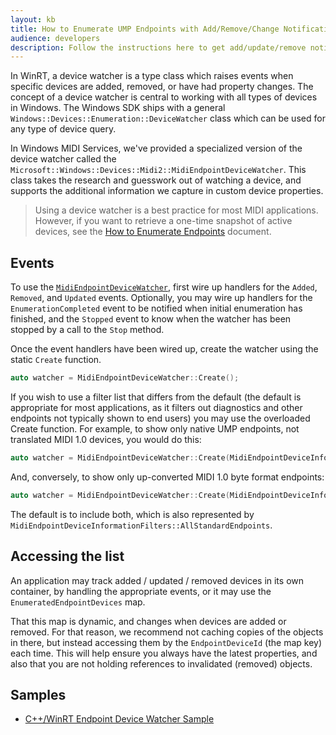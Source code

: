 ```yaml
---
layout: kb
title: How to Enumerate UMP Endpoints with Add/Remove/Change Notification
audience: developers
description: Follow the instructions here to get add/update/remove notifications in Windows when endpoints change
---
```


In WinRT, a device watcher is a type class which raises events when specific devices are added, removed, or have had property changes. The concept of a device watcher is central to working with all types of devices in Windows. The Windows SDK ships with a general `Windows::Devices::Enumeration::DeviceWatcher` class which can be used for any type of device query.

In Windows MIDI Services, we've provided a specialized version of the device watcher called the `Microsoft::Windows::Devices::Midi2::MidiEndpointDeviceWatcher`. This class takes the research and guesswork out of watching a device, and supports the additional information we capture in custom device properties.

> Using a device watcher is a best practice for most MIDI applications. However, if you want to retrieve a one-time snapshot of active devices, see the [How to Enumerate Endpoints](how-to-enumerate-endpoints.md) document.

## Events

To use the [`MidiEndpointDeviceWatcher`](../sdk-winrt-core/enumeration/MidiEndpointDeviceWatcher.html), first wire up handlers for the `Added`, `Removed`, and `Updated` events. Optionally, you may wire up handlers for the `EnumerationCompleted` event to be notified when initial enumeration has finished, and the `Stopped` event to know when the watcher has been stopped by a call to the `Stop` method.

Once the event handlers have been wired up, create the watcher using the static `Create` function.

```cpp
auto watcher = MidiEndpointDeviceWatcher::Create();
```

If you wish to use a filter list that differs from the default (the default is appropriate for most applications, as it filters out diagnostics and other endpoints not typically shown to end users) you may use the overloaded Create function. For example, to show only native UMP endpoints, not translated MIDI 1.0 devices, you would do this:

```cpp
auto watcher = MidiEndpointDeviceWatcher::Create(MidiEndpointDeviceInformationFilters::StandardNativeUniversalMidiPacketFormat);
```

And, conversely, to show only up-converted MIDI 1.0 byte format endpoints:

```cpp
auto watcher = MidiEndpointDeviceWatcher::Create(MidiEndpointDeviceInformationFilters::StandardNativeMidi1ByteFormat);
```

The default is to include both, which is also represented by `MidiEndpointDeviceInformationFilters::AllStandardEndpoints`.

## Accessing the list

An application may track added / updated / removed devices in its own container, by handling the appropriate events, or it may use the `EnumeratedEndpointDevices` map. 

That this map is dynamic, and changes when devices are added or removed. For that reason, we recommend not caching copies of the objects in there, but instead accessing them by the `EndpointDeviceId` (the map key) each time. This will help ensure you always have the latest properties, and also that you are not holding references to invalidated (removed) objects.

## Samples

* [C++/WinRT Endpoint Device Watcher Sample](https://github.com/microsoft/MIDI/tree/main/samples/cpp-winrt/watch-endpoints)


